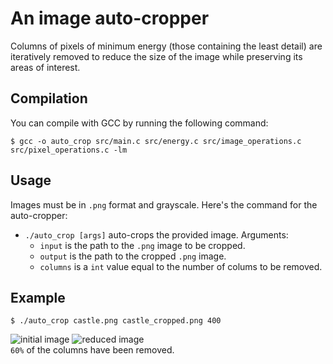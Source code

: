 # An image auto-cropper

Columns of pixels of minimum energy (those containing the least detail) are iteratively removed to reduce the size of the image while preserving its areas of interest.

## Compilation
You can compile with GCC by running the following command:

```
$ gcc -o auto_crop src/main.c src/energy.c src/image_operations.c src/pixel_operations.c -lm
```

## Usage
Images must be in `.png` format and grayscale. Here's the command for the auto-cropper:
* `./auto_crop [args]` auto-crops the provided image. Arguments:
  * `input` is the path to the `.png` image to be cropped.
  * `output` is the path to the cropped `.png` image.
  * `columns` is a `int` value equal to the number of colums to be removed.
  
## Example
```
$ ./auto_crop castle.png castle_cropped.png 400
```

![initial image](https://i.imgur.com/ilT20K7.png) ![reduced image](https://i.imgur.com/fd9SSz2.png) \
`60%` of the columns have been removed.
